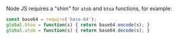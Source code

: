 Node JS requires a "shim" for `atob` and `btoa` functions, for example:

```js
const base64 = require('base-64');
global.btoa = function(s) { return base64.encode(s); }
global.atob = function(s) { return base64.decode(s); }
```
